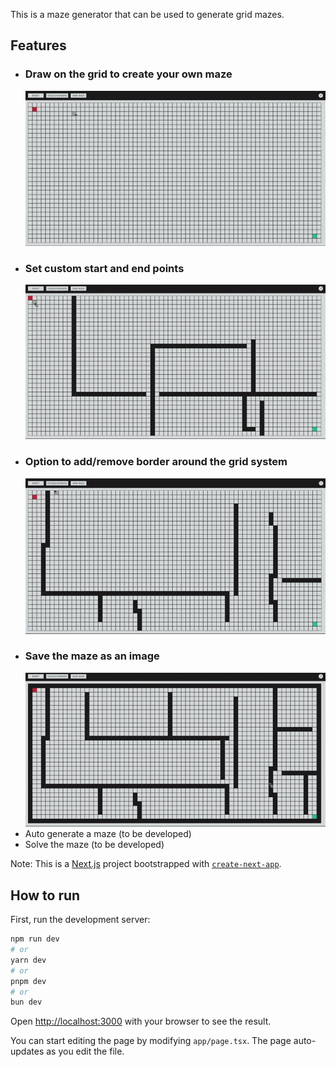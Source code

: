 This is a maze generator that can be used to generate grid mazes.

## Features

- ### Draw on the grid to create your own maze
  ![](src/app/demos/add-remove-walls.gif)
- ### Set custom start and end points
  ![](src/app/demos/change-start-end-points.gif)
- ### Option to add/remove border around the grid system
  ![](src/app/demos/toggle-borders.gif)
- ### Save the maze as an image
  ![](src/app/demos/save-maze.gif)
- Auto generate a maze (to be developed)
- Solve the maze (to be developed)

Note: This is a [Next.js](https://nextjs.org/) project bootstrapped with [`create-next-app`](https://github.com/vercel/next.js/tree/canary/packages/create-next-app).

## How to run

First, run the development server:

```bash
npm run dev
# or
yarn dev
# or
pnpm dev
# or
bun dev
```

Open [http://localhost:3000](http://localhost:3000) with your browser to see the result.

You can start editing the page by modifying `app/page.tsx`. The page auto-updates as you edit the file.
